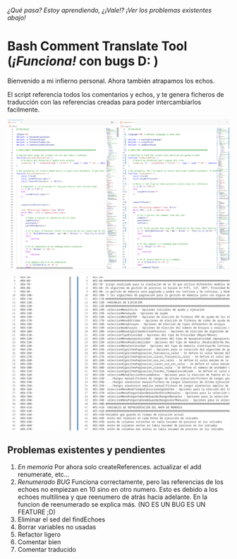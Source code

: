 *¿Qué pasa? Estoy aprendiendo, ¿¡Vale!?*
*¡Ver los problemas existentes abajo!*

# Bash Comment Translate Tool (*¡Funciona!* con bugs D: )

Bienvenido a mi infierno personal. Ahora también atrapamos los echos.

El script referencia todos los comentarios y echos, y te genera ficheros de traducción con las referencias creadas para poder intercambiarlos facilmente.

![example](img/example.png)

![extracted_comments](img/comments.png)

## Problemas existentes y pendientes

1. *En memoria* Por ahora solo createReferences. actualizar el add renumerate, etc...
2. *Renumerado BUG* Funciona correctamente, pero las referencias de los echoes no empiezan en 10 sino en otro numero. Esto es debido a los echoes multilinea y que reenumero de atrás hacia adelante. En la funcion de reenumerado se explica más. (NO ES UN BUG ES UN FEATURE ;D)
3. Eliminar el sed del findEchoes
4. Borrar variables no usadas
5. Refactor ligero
6. Comentar bien
7. Comentar traducido
